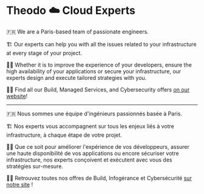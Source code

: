 # Theodo ☁️ Cloud Experts

🇫🇷 We are a Paris-based team of passionate engineers.

🏗 Our experts can help you with all the issues related to your infrastructure at every stage of your project.

👷‍♂️ Whether it is to improve the experience of your developers, ensure the high availability of your applications or secure your infrastructure, our experts design and execute tailored strategies with you. 

👩‍💻 Find all our Build, Managed Services, and Cybersecurity offers [on our website](https://cloud.theodo.com/)! 

---

🇫🇷 Nous sommes une équipe d'ingénieurs passionnés basée à Paris.

🏗 Nos experts vous accompagnent sur tous les enjeux liés à votre infrastructure, à chaque étape de votre projet.

👷‍♂️ Que ce soit pour améliorer l'expérience de vos développeurs, assurer une haute disponibilité de vos applications ou encore sécuriser votre infrastructure, nos experts conçoivent et exécutent avec vous des stratégies sur-mesure. 

👩‍💻 Retrouvez toutes nos offres de Build, Infogérance et Cybersécurité [sur notre site](https://cloud.theodo.com/) ! 

<!--

**Here are some ideas to get you started:**

🙋‍♀️ A short introduction - what is your organization all about?
🌈 Contribution guidelines - how can the community get involved?
👩‍💻 Useful resources - where can the community find your docs? Is there anything else the community should know?
🍿 Fun facts - what does your team eat for breakfast?
🧙 Remember, you can do mighty things with the power of [Markdown](https://guides.github.com/features/mastering-markdown/)
-->
